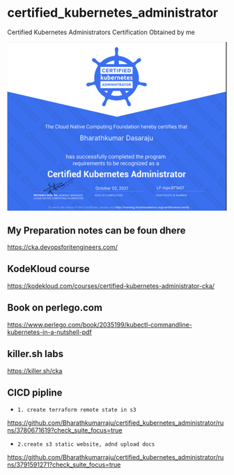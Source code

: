 # certified_kubernetes_administrator
Certified Kubernetes Administrators Certification Obtained by me

![Bharaths CKA](./bk-cka.png)


## My Preparation notes can be foun dhere

https://cka.devopsforitengineers.com/ 


## KodeKloud course

https://kodekloud.com/courses/certified-kubernetes-administrator-cka/

## Book on perlego.com

https://www.perlego.com/book/2035199/kubectl-commandline-kubernetes-in-a-nutshell-pdf


## killer.sh labs

https://killer.sh/cka


## CICD pipline

* `1. create terraform remote state in s3`

https://github.com/Bharathkumarraju/certified_kubernetes_administrator/runs/3780671619?check_suite_focus=true

* `2.create s3 static website, adnd upload docs `

https://github.com/Bharathkumarraju/certified_kubernetes_administrator/runs/3791591271?check_suite_focus=true 